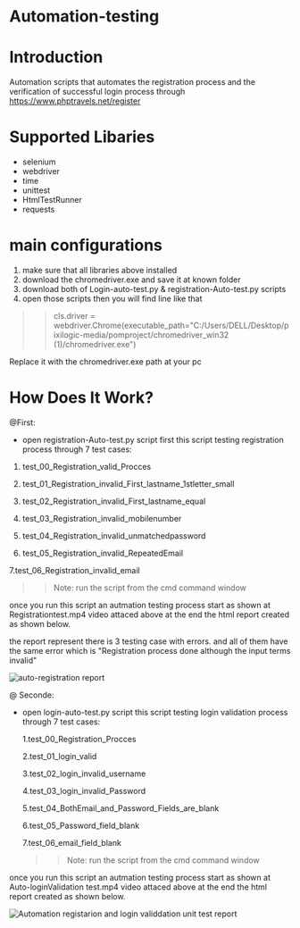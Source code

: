 # Automation-testing
Introduction
============

 Automation scripts that automates the registration process and the verification of successful login process through https://www.phptravels.net/register

Supported Libaries
==================

* selenium 
* webdriver
* time
* unittest
* HtmlTestRunner
* requests


main configurations
==================
1. make sure that all libraries above installed 
2. download the chromedriver.exe and save it at known folder
3. download both of Login-auto-test.py & registration-Auto-test.py scripts
4. open those scripts  then you will find line like that 

>> cls.driver = webdriver.Chrome(executable_path="C:/Users/DELL/Desktop/pixilogic-media/pomproject/chromedriver_win32 (1)/chromedriver.exe")
 
 Replace it with the  chromedriver.exe path at your pc
 
How Does It Work?
=================
@First:
 * open registration-Auto-test.py script first
   this script testing registration process through  7 test cases:
   
  1. test_00_Registration_valid_Procces	

  2. test_01_Registration_invalid_First_lastname_1stletter_small	

  3. test_02_Registration_invalid_First_lastname_equal	

  4. test_03_Registration_invalid_mobilenumber	

  5. test_04_Registration_invalid_unmatchedpassword	

  6. test_05_Registration_invalid_RepeatedEmail	

  7.test_06_Registration_invalid_email
  
  >> Note: run the script from the cmd command window
  
  once you run this script an autmation testing process start as shown at Registrationtest.mp4 video attaced above
  at the end the html report created as shown below.
  
 the report represent there is 3 testing case with errors. and all of them have the same error which is "Registration process done although the input terms invalid"
 
![auto-registration report](https://user-images.githubusercontent.com/71146628/93008744-b16fdb80-f578-11ea-83e5-b302cfeb276d.png)



@ Seconde:
 * open login-auto-test.py script 
  this script testing login validation process through  7 test cases:
   
   1.test_00_Registration_Procces	
   
   2.test_01_login_valid	
   
   3.test_02_login_invalid_username	
   
   4.test_03_login_invalid_Password	
   
   5.test_04_BothEmail_and_Password_Fields_are_blank	
   
   6.test_05_Password_field_blank	
   
   7.test_06_email_field_blank
   
   >> Note: run the script from the cmd command window
  
  once you run this script an autmation testing process start as shown at Auto-loginValidation test.mp4 video attaced above
  at the end the html report created as shown below.
  

![Automation registarion and login validdation unit test report](https://user-images.githubusercontent.com/71146628/93008709-0e1ec680-f578-11ea-9750-25a9e5041a1a.png)



